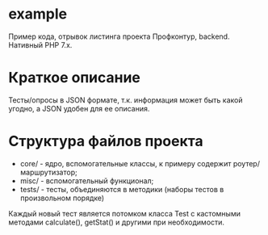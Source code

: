 # example
Пример кода, отрывок листинга проекта Профконтур, backend.
Нативный PHP 7.x.

# Краткое описание
Тесты/опросы в JSON формате, т.к. информация может быть какой угодно, а JSON удобен для ее описания.

# Структура файлов проекта

- core/ - ядро, вспомогательные классы, к примеру содержит роутер/маршрутизатор;
- misc/ - вспомогательный функционал;
- tests/ - тесты, объединяются в методики (наборы тестов в произвольном порядке)

Каждый новый тест является потомком класса Test с кастомными методами calculate(), getStat() и другими при необходимости.